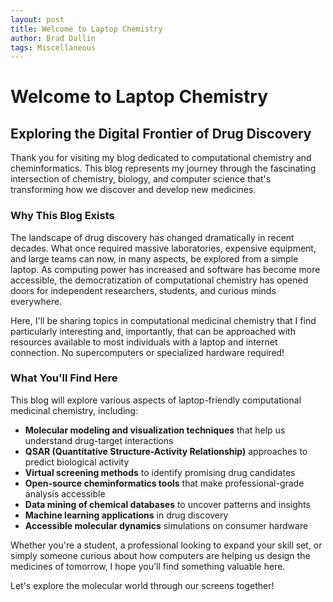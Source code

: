 ```yaml
---
layout: post
title: Welcome to Laptop Chemistry
author: Brad Dallin
tags: Miscellaneous
---
```

# Welcome to Laptop Chemistry

## Exploring the Digital Frontier of Drug Discovery

Thank you for visiting my blog dedicated to computational chemistry and cheminformatics. This blog represents my journey through the fascinating intersection of chemistry, biology, and computer science that's transforming how we discover and develop new medicines.

### Why This Blog Exists

The landscape of drug discovery has changed dramatically in recent decades. What once required massive laboratories, expensive equipment, and large teams can now, in many aspects, be explored from a simple laptop. As computing power has increased and software has become more accessible, the democratization of computational chemistry has opened doors for independent researchers, students, and curious minds everywhere.

Here, I'll be sharing topics in computational medicinal chemistry that I find particularly interesting and, importantly, that can be approached with resources available to most individuals with a laptop and internet connection. No supercomputers or specialized hardware required!

### What You'll Find Here

This blog will explore various aspects of laptop-friendly computational medicinal chemistry, including:

- **Molecular modeling and visualization techniques** that help us understand drug-target interactions
- **QSAR (Quantitative Structure-Activity Relationship)** approaches to predict biological activity
- **Virtual screening methods** to identify promising drug candidates
- **Open-source cheminformatics tools** that make professional-grade analysis accessible
- **Data mining of chemical databases** to uncover patterns and insights
- **Machine learning applications** in drug discovery
- **Accessible molecular dynamics** simulations on consumer hardware

Whether you're a student, a professional looking to expand your skill set, or simply someone curious about how computers are helping us design the medicines of tomorrow, I hope you'll find something valuable here.

Let's explore the molecular world through our screens together!
